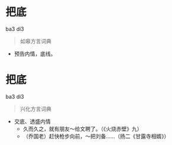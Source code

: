# 把底
ba3 di3
> 如皋方言词典
- 预告内情，底线。

# 把底
ba3 di3
> 兴化方言词典
- 交底、透盛内情
  - 久而久之，就有朋友～给文聘了。（《火烧赤壁》九）
  - （乔国老）赶快枪步向前，～把刘备……（扬二《甘露寺相婿》）
